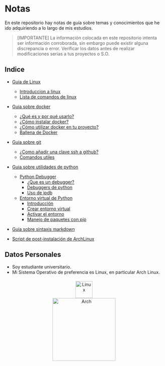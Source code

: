 # Notas

En este repositorio hay notas de guía sobre temas y conocimientos que he ido adquiriendo a lo largo de mis estudios.

> [IMPORTANTE]
> La información colocada en este repositorio intenta ser información corroborada, sin embargo puede existir alguna discrepancia o error. Verificar los datos antes de realizar modificaciones serias a tus proyectos o S.O.

## Indice

- [Guia de Linux](linux/linux-basic.md)
  - [Introduccion a linux](linux/linux-basic.md)
  - [Lista de comandos de linux](linux/comandos.md)

- [Guia sobre docker](docker.md)
  - [¿Qué es y por qué usarlo?](docker.md#qué-es-docker-y-por-qué-debería-usarlo)  
  - [¿Cómo instalar docker?](docker.md#como-instalar-docker-en-distros-basadas-en-debian)  
  - [¿Cómo utilizar docker en tu proyecto?](docker.md#cómo-utilizar-docker-en-tu-proyecto)  
  - [Ballena de Docker](docker.md#quieres-que-tu-docker-imprima-una-ballena)  

- [Guia sobre git](git.md)  
  - [¿Como añadir una clave ssh a github?](git.md#como-añadir-una-clave-ssh-a-github)  
  - [Comandos utiles](git.md#comandos-utiles-para-iniciar-un-repo-de-git)  

- [Guia sobre utilidades de python](python.md)
  - [Python Debugger](python.md#python-debugger)
    - [¿Que es un debugger?](python.md#¿que-es-un-debugger)
    - [Debuggers de python](python.md#debuggers-de-python)
    - [Uso de ipdb](python.md#uso-de-ipdb)
  - [Entorno virtual de Python](python.md#entorno-virtual-de-python)
    - [Introducción](python.md#1-introducción)  
    - [Crear entorno virtual](python.md#2-crear-un-entorno-virtual)  
    - [Activar el entorno](python.md#3-activar-el-entorno-virtual)  
    - [Manejo de paquetes con pip](python.md#4-manejo-de-paquetes-con-pip)

- [Guía sobre sintaxis markdown](https://docs.github.com/es/get-started/writing-on-github/getting-started-with-writing-and-formatting-on-github/basic-writing-and-formatting-syntax)

- [Script de post-instalación de ArchLinux](arch/arch_programs.md)

## Datos Personales

- Soy estudiante universitario.
- Mi Sistema Operativo de preferencia es Linux, en particular Arch Linux.

<div style="text-align:center; margin: 20px;">
  <img src="https://upload.wikimedia.org/wikipedia/commons/thumb/3/35/Tux.svg/1200px-Tux.svg.png" alt="Linux" width="54" style="display:block; margin:auto;"/>
  <img src="https://upload.wikimedia.org/wikipedia/commons/thumb/e/e8/Archlinux-logo-standard-version.png/800px-Archlinux-logo-standard-version.png" alt="Arch" width="200" style="display:flex; margin:auto;"/>
</div>
